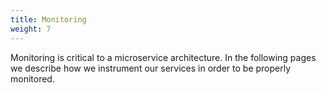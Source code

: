 ```yaml
---
title: Monitoring
weight: 7
---
```


Monitoring is critical to a microservice architecture. In the following pages we describe how we instrument our services in order to be properly monitored.
